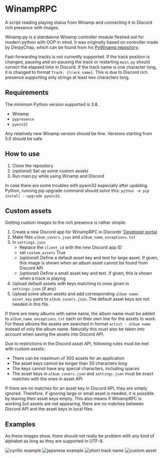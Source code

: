 # WinampRPC

A script reading playing status from Winamp and connecting it to Discord rich presence with images.

Winamp.py is a standalone Winamp controller module fleshed out for modern python with OOP in mind. It was originally 
based on controller made by DerpyChap, which can be found from his 
[PyWinamp repository](https://github.com/DerpyChap/PyWinamp).

Fast-forwarding tracks is not currently supported. If the track position is changed, pausing and un-pausing the track 
or restarting `main.py` should correct the elapsed time in Discord. If the track name is one character long, 
it is changed to format `Track: {track_name}`. This is due to Discord rich presence supporting only strings at least 
two characters long.

## Requirements

The minimum Python version supported is 3.8.

- Winamp
- `pypresence`
- `pywin32`

Any relatively new Winamp version should be fine. Versions starting from 5.0 should be safe.

## How to use

1. Clone the repository
2. (*optional*) Set up some custom assets
3. Run main.py while using Winamp and Discord

In case there are some troubles with pywin32 especially after updating Python, running pip upgrade command should 
solve this: `python -m pip install --upgrade pywin32`.  

## Custom assets

Getting custom images to the rich presence is rather simple:

1. Create a new Discord app for WinampRPC in Discords' [Developer portal](https://discordapp.com/developers/applications/) 
2. Make files `album_covers.json` and `album_name_exceptions.txt`
3. In `settings.json`
    * Replace the `client_id` with the new Discord app ID
    * set `custom_assets` True
    * (*optional*) Define a default asset key and text for large asset. If given, this image is shown when an album 
    asset cannot be found from Discord API
    * (*optional*) Define a small asset key and text. If given, this is shown when a track is playing
4. Upload default assets with keys matching to ones given in `settings.json` (if any)
5. Upload some album assets and add corresponding `album name: asset_key` pairs to `album_covers.json`. The default 
asset keys are not needed in this file.

If there are many albums with same name, the album name must be added to `album_name_exceptions.txt` each on their own 
line for the assets to work. For these albums the assets are searched in format `artist - album name` instead of only 
the album name. Naturally this must also be taken into account when saving the assets into Discord API.
 
Due to restrictions in the Discord asset API, following rules must be met with custom assets:

- There can be maximum of 300 assets for an application
- The asset keys cannot be longer than 30 characters long
- The keys cannot have any special characters, including spaces
- The asset keys in `album_covers.json` and `settings.json` must be exact matches with the ones in asset API

If there are no matches for an asset key in Discord API, they are simply ignored. Therefore, if ignoring large or 
small asset is needed, it is possible by leaving their asset keys empty. This also means if WinampRPC is working but 
assets are not appearing, there are no matches between Discord API and the asset keys in local files.

## Examples

As these images show, there should not really be problem with any kind of alphabet as long as they are supported in 
UTF-8.

![cyrillic example](https://i.imgur.com/Llzdby7.png)
![japanese example](https://i.imgur.com/7m51K2G.png)
![short track name](https://i.imgur.com/o8nLrwI.png)
![custom asset](https://i.imgur.com/F08aPu1.png)
